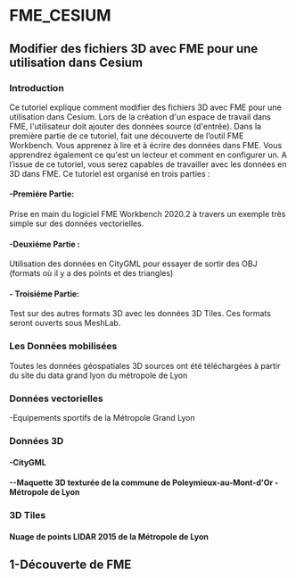 # FME_CESIUM
## Modifier des fichiers 3D avec FME pour une utilisation dans Cesium
###  Introduction
Ce tutoriel explique comment modifier des fichiers 3D avec FME pour une utilisation dans Cesium.  Lors de la création d'un espace de travail dans FME, l'utilisateur doit ajouter des données source (d'entrée). Dans la première partie de ce tutoriel, fait une découverte de l’outil FME  Workbench. Vous apprenez à lire et à écrire des données dans FME. Vous apprendrez également ce qu'est un lecteur et comment en configurer un. A l’issue de ce tutoriel, vous serez capables de travailler avec les données en 3D dans FME. 
Ce tutoriel est organisé en trois parties : 

#### -Premiére Partie:
Prise  en  main du logiciel FME Workbench 2020.2 à travers un exemple très simple sur des données vectorielles.
#### -Deuxiéme  Partie :
Utilisation des données en CityGML pour essayer de  sortir des OBJ (formats où il y a des points et des triangles) 
#### - Troisiéme  Partie:
Test sur des autres formats 3D avec les données 3D Tiles. Ces formats seront ouverts sous MeshLab.
### Les Données mobilisées 
Toutes les données géospatiales 3D sources ont été téléchargées à partir du site du data grand lyon du métropole de Lyon
### Données vectorielles 
-Equipements sportifs de la Métropole Grand Lyon
### Données 3D 
#### -CityGML
#### --Maquette 3D texturée de la commune de Poleymieux-au-Mont-d'Or - Métropole de Lyon
### 3D Tiles 
#### Nuage de points LIDAR 2015 de la Métropole de Lyon
## 1-Découverte de FME 
